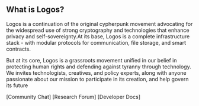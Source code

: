 ##  What is Logos?

Logos is a continuation of the original cypherpunk movement advocating for the widespread use of strong cryptography and technologies that enhance 
privacy and self-sovereignty.At its base, Logos is a complete infrastructure stack - with modular protocols for communication, file storage, and smart contracts.

But at its core, Logos is a grassroots movement unified in our belief in protecting human rights and defending against tyranny through technology.
We invites technologists, creatives, and policy experts, along with anyone passionate about our mission to participate in its creation, and help govern 
its future

[Community Chat] [Research Forum] [Developer Docs]

